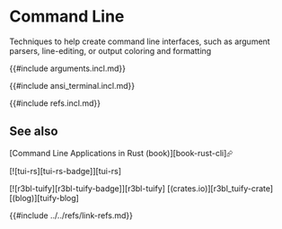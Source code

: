 # Command Line

Techniques to help create command line interfaces, such as argument parsers, line-editing, or output coloring and formatting

{{#include arguments.incl.md}}

{{#include ansi_terminal.incl.md}}

{{#include refs.incl.md}}

## See also

[Command Line Applications in Rust (book)][book-rust-cli]⮳

[![tui-rs][tui-rs-badge]][tui-rs]

[![r3bl-tuify][r3bl-tuify-badge]][r3bl-tuify]  [(crates.io)][r3bl_tuify-crate]  [(blog)][tuify-blog]

{{#include ../../refs/link-refs.md}}

